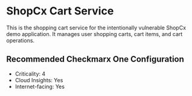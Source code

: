 # ShopCx Cart Service

This is the shopping cart service for the intentionally vulnerable ShopCx demo application. It manages user shopping carts, cart items, and cart operations.

## Recommended Checkmarx One Configuration
- Criticality: 4
- Cloud Insights: Yes
- Internet-facing: Yes
